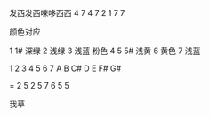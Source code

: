 发西发西唻哆西西
4 7 4 7 2 1 7 7

颜色对应

1
1#  深绿
2   浅绿
3   浅蓝    粉色
4
5
5#  浅黄
6   黄色
7   浅蓝

1 2 3  4 5 6  7
A B C# D E F# G#

=
2 5 2 5 7 6 5 5

我草

